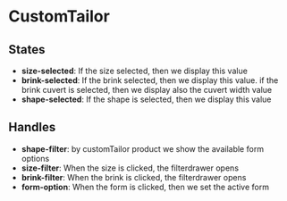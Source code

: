 <!-- firescout-collection -->

# CustomTailor

## States

- **size-selected**: If the size selected, then we display this value
- **brink-selected**: If the brink selected, then we display this value. if the brink cuvert is selected, then we display also the cuvert width value
- **shape-selected**: If the shape is selected, then we display this value

## Handles

- **shape-filter**: by customTailor product we show the available form options
- **size-filter**: When the size is clicked, the filterdrawer opens
- **brink-filter**: When the brink is clicked, the filterdrawer opens
- **form-option**: When the form is clicked, then we set the active form
